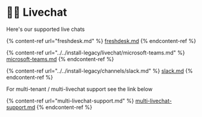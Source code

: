 # 👩🔧 Livechat

Here's our supported live chats

{% content-ref url="freshdesk.md" %}
[freshdesk.md](freshdesk.md)
{% endcontent-ref %}

{% content-ref url="../../install-legacy/livechat/microsoft-teams.md" %}
[microsoft-teams.md](../../install-legacy/livechat/microsoft-teams.md)
{% endcontent-ref %}

{% content-ref url="../../install-legacy/channels/slack.md" %}
[slack.md](../../install-legacy/channels/slack.md)
{% endcontent-ref %}

For multi-tenant / multi-livechat support see the link below

{% content-ref url="multi-livechat-support.md" %}
[multi-livechat-support.md](multi-livechat-support.md)
{% endcontent-ref %}

